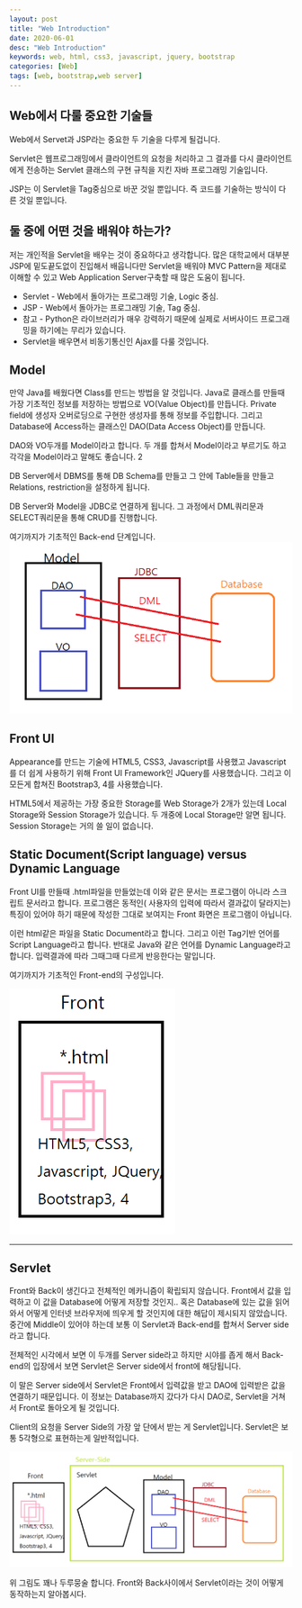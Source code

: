 ```yaml
---
layout: post
title: "Web Introduction"
date: 2020-06-01
desc: "Web Introduction"
keywords: web, html, css3, javascript, jquery, bootstrap
categories: [Web]
tags: [web, bootstrap,web server]
---
```


## Web에서 다룰 중요한 기술들

Web에서 Servet과 JSP라는 중요한 두 기술을 다루게 될겁니다.  

Servlet은 웹프로그래밍에서 클라이언트의 요청을 처리하고 그 결과를 다시 클라이언트에게 전송하는 Servlet 클래스의 구현 규칙을 지킨 자바 프로그래밍 기술입니다. 

JSP는 이 Servlet을 Tag중심으로 바꾼 것일 뿐입니다. 즉 코드를 기술하는 방식이 다른 것일 뿐입니다. 

## 둘 중에 어떤 것을 배워야 하는가? 

저는 개인적을 Servlet을 배우는 것이 중요하다고 생각합니다. 많은 대학교에서 대부분 JSP에 밑도끝도없이 진입해서 배웁니다만 Servlet을 배워야 MVC Pattern을 제대로 이해할 수 있고 Web Application Server구축할 때 많은 도움이 됩니다. 

* Servlet - Web에서 돌아가는 프로그래밍 기술, Logic 중심. 
* JSP - Web에서 돌아가는 프로그래밍 기술, Tag 중심.
* 참고 - Python은 라이브러리가 매우 강력하기 때문에 실제로 서버사이드 프로그래밍을 하기에는 무리가 있습니다.
* Servlet을 배우면서 비동기통신인 Ajax를 다룰 것입니다.

## Model

만약 Java를 배웠다면 Class를 만드는 방법을 알 것입니다. Java로 클래스를 만들때 가장 기초적인 정보를 저장하는 방법으로 VO(Value Object)를 만듭니다. Private field에 생성자 오버로딩으로 구현한 생성자를 통해 정보를 주입합니다. 그리고 Database에 Access하는 클래스인 DAO(Data Access Object)를 만듭니다. 

DAO와 VO두개를 Model이라고 합니다. 두 개를 합쳐서 Model이라고 부르기도 하고 각각을 Model이라고 말해도 좋습니다. 2

DB Server에서 DBMS를 통해 DB Schema를 만들고 그 안에 Table들을 만들고 Relations, restriction을 설정하게 됩니다. 

DB Server와 Model을 JDBC로 연결하게 됩니다. 그 과정에서 DML쿼리문과 SELECT쿼리문을 통해 CRUD를 진행합니다. 

여기까지가 기초적인 Back-end 단계입니다. 
![01_serverside](/static/assets/img/blog/web/01BasicServlet/01_serverside.png)

## Front UI

Appearance를 만드는 기술에 HTML5, CSS3, Javascript를 사용했고 Javascript를 더 쉽게 사용하기 위해 Front UI Framework인 JQuery를 사용했습니다. 그리고 이 모든게 합쳐진 Bootstrap3, 4를 사용했습니다. 

HTML5에서 제공하는 가장 중요한 Storage를 Web Storage가 2개가 있는데 Local Storage와 Session Storage가 있습니다. 두 개중에 Local Storage만 알면 됩니다. Session Storage는 거의 쓸 일이 없습니다. 

## Static Document(Script language) versus Dynamic Language

Front UI를 만들때 .html파일을 만들었는데 이와 같은 문서는 프로그램이 아니라 스크립트 문서라고 합니다. 프로그램은 동적인( 사용자의 입력에 따라서 결과값이 달라지는) 특징이 있어야 하기 때문에 작성한 그대로 보여지는 Front 화면은 프로그램이 아닙니다. 

이런 html같은 파일을 Static Document라고 합니다. 그리고 이런 Tag기반 언어를 Script Language라고 합니다. 반대로 Java와 같은 언어를 Dynamic Language라고 합니다. 입력결과에 따라 그때그때 다르게 반응한다는 말입니다. 

여기까지가 기초적인 Front-end의 구성입니다.

![02_front](/static/assets/img/blog/web/01BasicServlet/02_front.png)

---
## Servlet

Front와 Back이 생긴다고 전체적인 메카니즘이 확립되지 않습니다. Front에서 값을 입력하고 이 값을 Database에 어떻게 저장할 것인지.. 혹은 Database에 있는 값을 읽어와서 어떻게 인터넷 브라우저에 띄우게 할 것인지에 대한 해답이 제시되지 않았습니다. 중간에 Middle이 있어야 하는데  보통 이 Servlet과 Back-end를 합쳐서 Server side라고 합니다. 

전체적인 시각에서 보면 이 두개를 Server side라고 하지만 시야를 좁게 해서 Back-end의 입장에서 보면 Servlet은 Server side에서 front에 해당됩니다. 

이 말은 Server side에서 Servlet은 Front에서 입력값을 받고 DAO에 입력받은 값을 연결하기 때문입니다. 이 정보는 Database까지 갔다가 다시 DAO로, Servlet을 거쳐서 Front로 돌아오게 될 것입니다. 

Client의 요청을 Server Side의 가장 앞 단에서 받는 게 Servlet입니다. Servlet은 보통 5각형으로 표현하는게 일반적입니다. 

![03_framework](/static/assets/img/blog/web/01BasicServlet/03_framework.png)


위 그림도 꽤나 두루뭉술 합니다. Front와 Back사이에서 Servlet이라는 것이 어떻게 동작하는지 알아봅시다. 